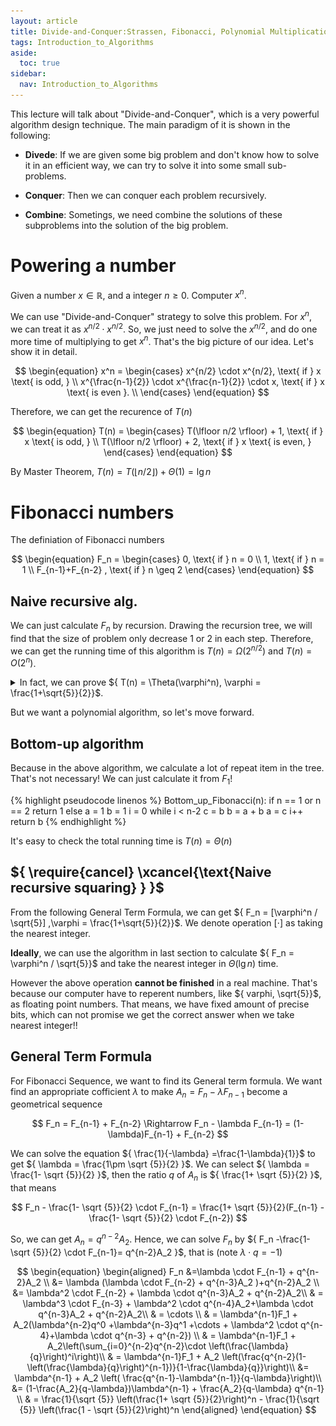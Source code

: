 ```yaml
---
layout: article
title: Divide-and-Conquer:Strassen, Fibonacci, Polynomial Multiplication
tags: Introduction_to_Algorithms
aside:
  toc: true
sidebar:
  nav: Introduction_to_Algorithms
---
```


This lecture will talk about "Divide-and-Conquer", which is a very powerful algorithm design technique. The main paradigm of it is shown in the following:

* <b>Divede</b>: If we are given some big problem and don't know how to solve it in an efficient way, we can try to solve it into some small sub-problems.

* <b>Conquer</b>: Then we can conquer each problem recursively.

* <b>Combine</b>: Sometings, we need combine the solutions of these subproblems into the solution of the big problem.

<!--more-->

# Powering a number

Given a number ${ x \in \mathbb{R}}$, and a integer ${ n \geq 0 }$. Computer ${ x^n }$.

We can use "Divide-and-Conquer" strategy to solve this problem. For ${ x^n }$, we can treat it as ${ x^{n/2} \cdot x^{n/2} }$. So, we just need to solve the ${ x^{n/2} }$, and do one more time of multiplying to get ${ x^n }$. That's the big picture of our idea. Let's show it in detail.

<center>$$
\begin{equation}
x^n = 
\begin{cases}
x^{n/2} \cdot x^{n/2}, \text{ if } x \text{ is odd, } \\
x^{\frac{n-1}{2}} \cdot x^{\frac{n-1}{2}} \cdot x, \text{ if } x \text{ is even }. \\
\end{cases}
\end{equation}
$$</center>

Therefore, we can get the recurence of ${ T(n)}$

<center>$$
\begin{equation}
T(n) = 
\begin{cases}
T(\lfloor n/2 \rfloor) + 1, \text{ if } x \text{ is odd, } \\
T(\lfloor n/2 \rfloor) + 2, \text{ if } x \text{ is even, }
\end{cases}
\end{equation}
$$</center>

By Master Theorem, ${ T(n) = T(\lfloor n/2 \rfloor) + \Theta(1) = \lg n }$

# Fibonacci numbers

The definiation of Fibonacci numbers

<center>$$
\begin{equation}
F_n = 
\begin{cases}
0, \text{ if } n = 0 \\
1, \text{ if } n = 1 \\
F_{n-1}+F_{n-2} , \text{ if } n \geq 2
\end{cases}
\end{equation}
$$</center>

## Naive recursive alg.

We can just calculate ${ F_n }$ by recursion. Drawing the recursion tree, we will find that the size of problem only decrease ${ 1 }$ or ${ 2 }$ in each step. Therefore, we can get the running time of this algorithm is ${ T(n) = \Omega(2^{n/2}) }$ and ${ T(n) = O(2^n) }$.

<details><summary>In fact, we can prove ${ T(n) = \Theta(\varphi^n), \varphi = \frac{1+\sqrt{5}}{2}}$. </summary>

We can get the recurrence is ${ T(n)=T(n-1)+T(n-2)+\Theta(1) }$. And ${ T(0),T(1) }$ is trivial.

If we draw the recursion tree and aligned it to the tree of Fibonacci number. Like the following figure, we can calculate the number of notes.

<p align="center">
    <img src="/post_image/Introduction_to_Algorithm/Lec_3/Fibonacci.png" width="70%">
</p>

<p align="center">
    <img src="/post_image/Introduction_to_Algorithm/Lec_3/F_tree.png" width="70%">
</p>

For each level ${ i }$, we want to calculate its number ${ N(i) }$, which represent ${ F_{n-i+1} }$ in fact. So, we can calculate how many times of ${ F_{n-i+1} }$ appears. Acctually, ${ F_{n-i+1} }$ comes from ${ F_{n-i+2} }$ and ${ F_{n-i+3} }$, therefore the ${ N(i) = N(i-1)+N(i-2) }$. We find that ${ N(n) }$ is also a Fibonacci squence. It's ease to check that the number of leaves is ${ F(n) }$. We denote the sum of the Fibonacci squence as ${  S(n) = \sum_{i=1}^n F(i)}$. And the number of inner notes in the tree is ${ S(n-1) }$. Let's solve the general term fomula of ${ S(n) }$.

<center>$$
\begin{equation}
\begin{aligned}
2S(n) &= (F(1)+F(2)+\cdots+F(n-1)+F(n))+(F(1)+F(2)+\cdots+F(n-1)+F(n)) \\
& = F(1)+(F(1)+F(2)) + (F(2)+F(3)) + (F(3)+F(4)) + \cdots + (F(n-1)+F(n)) + F(n) \\
& = F(1) + F(3) + F(4) + \cdots + F(n) + F(n+1) \\
&= S(n) - F(2) + F(n+1)
\end{aligned}
\end{equation}
$$</center>

Then, we can get ${ S(n) = F(n+1) - 1 }$. Therefore, ${ T(n) =  F(n)\cdot \Theta(1) + S(n-1)\cdot \Theta(1) = \Theta(F(n))}$

In the last part of this section, we calculate ${ F(n)=\frac{1}{\sqrt {5}} \left(\frac{1+ \sqrt {5}}{2}\right)^n - \frac{1}{\sqrt {5}} \left(\frac{1 - \sqrt {5}}{2}\right)^n }$. So, we can get

<center>$$
\frac{1}{\sqrt {5}} \left(\left(\frac{1+ \sqrt {5}}{2}\right)^n - 1\right) < F(n) + \frac{1}{\sqrt {5}} \left(\left(\frac{1+ \sqrt {5}}{2}\right)^n +1\right) 
$$</center>

Therefore, ${T(n) = \Theta(\varphi^n), \varphi = \frac{1+\sqrt{5}}{2} }$

</details>

But we want a polynomial algorithm, so let's move forward.

## Bottom-up algorithm

Because in the above algorithm, we calculate a lot of repeat item in the tree. That's not necessary! We can just calculate it from ${ F_1 }$!

{% highlight pseudocode linenos %}
Bottom_up_Fibonacci(n):
    if n == 1 or n == 2
        return 1
    else
        a = 1
        b = 1
        i = 0
        while i < n-2
            c = b
            b = a + b
            a = c
            i++
        return b
{% endhighlight %}

It's easy to check the total running time is ${ T(n) = \Theta(n) }$

## ${ \require{cancel} \xcancel{\text{Naive recursive squaring} } }$

From the following General Term Formula, we can get ${ F_n = [\varphi^n / \sqrt{5}] ,\varphi = \frac{1+\sqrt{5}}{2}}$. We denote operation ${ [\cdot] }$ as taking the nearest integer.

<b>Ideally</b>, we can use the algorithm in last section to calculate ${ F_n = \varphi^n / \sqrt{5}}$ and take the nearest integer in ${ \Theta(\lg n) }$ time.

However the above operation <b>cannot be finished</b> in a real machine. That's because our computer have to reperent numbers, like ${ varphi, \sqrt{5}}$, as floating point numbers. That means, we have fixed amount of precise bits, which can not promise we get the correct answer when we take nearest integer!!




## General Term Formula

For Fibonacci Sequence, we want to find its General term formula. We want find an appropriate cofficient ${ \lambda }$ to make ${A_n = F_n - \lambda F_{n-1} }$ become a geometrical sequence

<center>$$
F_n = F_{n-1} + F_{n-2} \Rightarrow F_n - \lambda F_{n-1} = (1-\lambda)F_{n-1} + F_{n-2}
$$</center>

We can solve the equation ${ \frac{1}{-\lambda} =\frac{1-\lambda}{1}}$ to get ${ \lambda = \frac{1\pm \sqrt {5}}{2} }$. We can select ${ \lambda = \frac{1- \sqrt {5}}{2} }$, then the ratio ${ q }$ of ${ A_n }$ is ${ \frac{1+ \sqrt {5}}{2} }$, that means

<center>$$
F_n - \frac{1- \sqrt {5}}{2} \cdot F_{n-1} = \frac{1+ \sqrt {5}}{2}(F_{n-1} - \frac{1- \sqrt {5}}{2} \cdot F_{n-2})
$$</center>

So, we can get ${ A_n = q^{n-2}A_2}$. Hence, we can solve ${ F_n  }$ by ${ F_n -\frac{1- \sqrt {5}}{2} \cdot F_{n-1}= q^{n-2}A_2 }$, that is (note ${ \lambda \cdot q = -1 }$)

<center>$$
\begin{equation}
\begin{aligned}
F_n &=\lambda \cdot F_{n-1} + q^{n-2}A_2 \\
&= \lambda (\lambda \cdot F_{n-2} + q^{n-3}A_2 )+q^{n-2}A_2 \\
&= \lambda^2 \cdot F_{n-2} + \lambda \cdot q^{n-3}A_2 + q^{n-2}A_2\\
& = \lambda^3 \cdot F_{n-3} + \lambda^2 \cdot q^{n-4}A_2+\lambda \cdot q^{n-3}A_2 + q^{n-2}A_2\\
& = \cdots \\
& = \lambda^{n-1}F_1 + A_2(\lambda^{n-2}q^0 +\lambda^{n-3}q^1 +\cdots + \lambda^2 \cdot q^{n-4}+\lambda \cdot q^{n-3} + q^{n-2}) \\
& = \lambda^{n-1}F_1 + A_2\left(\sum_{i=0}^{n-2}q^{n-2}\cdot \left(\frac{\lambda}{q}\right)^i\right)\\
& = \lambda^{n-1}F_1 + A_2 \left(\frac{q^{n-2}(1-\left(\frac{\lambda}{q}\right)^{n-1})}{1-\frac{\lambda}{q}}\right)\\
&= \lambda^{n-1} + A_2 \left( \frac{q^{n-1}-\lambda^{n-1}}{q-\lambda}\right)\\
&= (1-\frac{A_2}{q-\lambda})\lambda^{n-1} + \frac{A_2}{q-\lambda} q^{n-1} \\ 
& = \frac{1}{\sqrt {5}} \left(\frac{1+ \sqrt {5}}{2}\right)^n - \frac{1}{\sqrt {5}} \left(\frac{1 - \sqrt {5}}{2}\right)^n
\end{aligned} 
\end{equation}
$$</center>